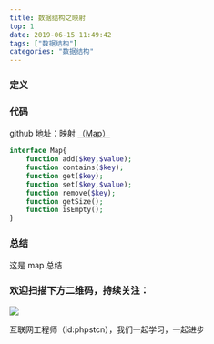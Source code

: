 ```yaml
---
title: 数据结构之映射
top: 1
date: 2019-06-15 11:49:42
tags: ["数据结构"]
categories: "数据结构"
---
```


### 定义

### 代码

github 地址：映射 [（Map）](https://github.com/xushuhui/Data-Structures/tree/master/Map)

``` php
interface Map{
    function add($key,$value);
    function contains($key);
    function get($key);
    function set($key,$value);
    function remove($key);
    function getSize();
    function isEmpty();
}
```

### 总结

这是 map 总结

### 欢迎扫描下方二维码，持续关注：

![](http://ww1.sinaimg.cn/large/a616b9a4gy1g4xzv954a4j20760763yo.jpg)

互联网工程师（id:phpstcn），我们一起学习，一起进步
